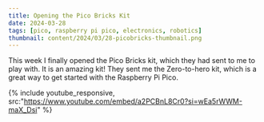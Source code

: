 ```yaml
---
title: Opening the Pico Bricks Kit
date: 2024-03-28
tags: [pico, raspberry pi pico, electronics, robotics]
thumbnail: content/2024/03/28-picobricks-thumbnail.png
---
```

This week I finally opened the Pico Bricks kit, which they had sent to me to play with. It is an amazing kit! They sent me the Zero-to-hero kit, which is a great way to get started with the Raspberry Pi Pico.

{% include youtube_responsive, src:"https://www.youtube.com/embed/a2PCBnL8Cr0?si=wEa5rWWM-maX_Dsi" %}
